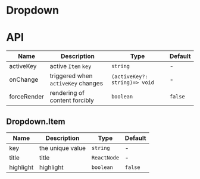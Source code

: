 # Dropdown

<code src="./demos/demo1.tsx"></code>

# API

| Name        | Description                        | Type                          | Default |
| ----------- | ---------------------------------- | ----------------------------- | ------- |
| activeKey   | active `Item` `key`                | `string`                      | -       |
| onChange    | triggered when `activeKey` changes | `(activeKey?: string)=> void` | -       |
| forceRender | rendering of content forcibly      | `boolean`                     | `false` |

## Dropdown.Item

| Name      | Description      | Type        | Default |
| --------- | ---------------- | ----------- | ------- |
| key       | the unique value | `string`    | -       |
| title     | title            | `ReactNode` | -       |
| highlight | highlight        | `boolean`   | `false` |
